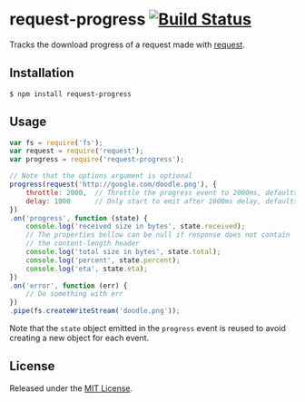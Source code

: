 # request-progress [![Build Status](https://secure.travis-ci.org/IndigoUnited/node-request-progress.png)](http://travis-ci.org/IndigoUnited/node-request-progress.png)

Tracks the download progress of a request made with [request](https://github.com/mikeal/request).


## Installation

`$ npm install request-progress`


## Usage

```js
var fs = require('fs');
var request = require('request');
var progress = require('request-progress');

// Note that the options argument is optional
progress(request('http://google.com/doodle.png'), {
    throttle: 2000,  // Throttle the progress event to 2000ms, defaults to 1000ms
    delay: 1000      // Only start to emit after 1000ms delay, defaults to 0ms
})
.on('progress', function (state) {
    console.log('received size in bytes', state.received);
    // The properties bellow can be null if response does not contain
    // the content-length header
    console.log('total size in bytes', state.total);
    console.log('percent', state.percent);
    console.log('eta', state.eta);
})
.on('error', function (err) {
    // Do something with err
})
.pipe(fs.createWriteStream('doodle.png'));
```

Note that the `state` object emitted in the `progress` event is reused to avoid creating a new object for each event.


## License

Released under the [MIT License](http://www.opensource.org/licenses/mit-license.php).
